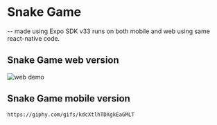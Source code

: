 # Snake Game
-- made using Expo SDK v33 runs on both mobile and web using same react-native code.
  ## Snake Game web version
![web demo](https://giphy.com/gifs/mA7jYMKSc3lQW8wvZo)

  ## Snake Game mobile version
    https://giphy.com/gifs/kdcXtlhTDXgkEaGMLT
